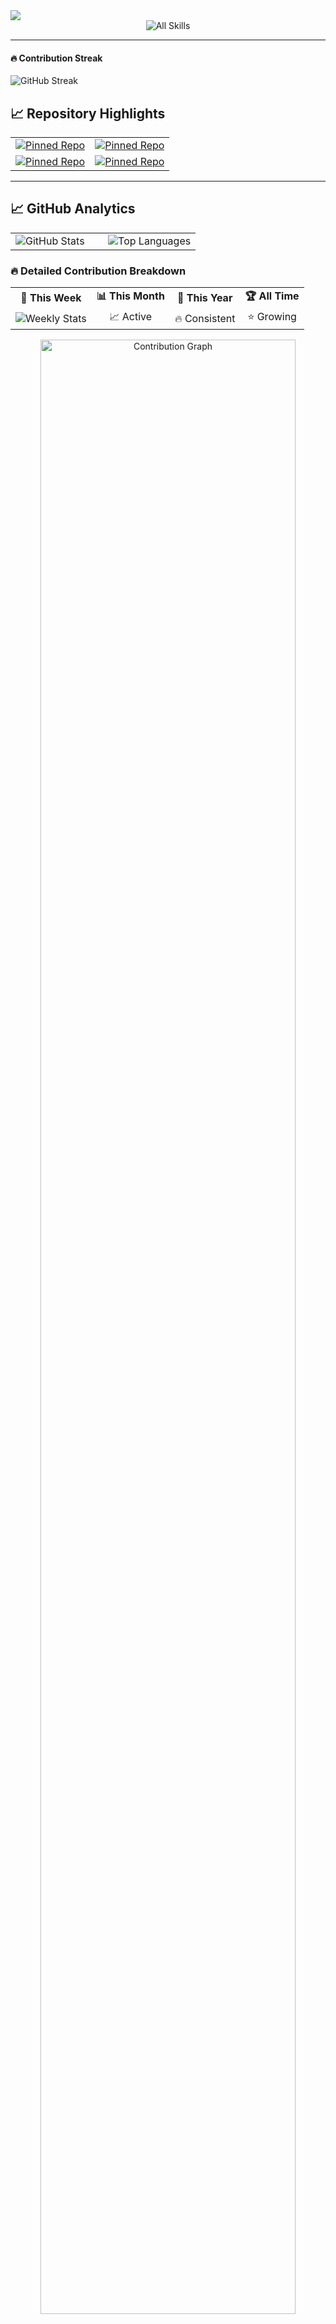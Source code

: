   <img src="https://capsule-render.vercel.app/api?type=waving&color=gradient&customColorList=6,11,20&height=180&section=header&text=Mohammed%20Rinshad&fontSize=42&fontColor=fff&animation=twinkling&fontAlignY=32" />





<div align="center">
  <img src="https://skillicons.dev/icons?i=html,css,js,react,redux,cs,dotnet,nodejs,git,github,vscode,figma,npm&theme=light&perline=7" alt="All Skills" />
</div>

----

#### 🔥 Contribution Streak
<p>
  <img src="https://github-readme-streak-stats.herokuapp.com?user=rinsh4dd&theme=dark&hide_border=true&border_radius=15&background=0D1117&stroke=00FF00&ring=00FF00&fire=00FF00&currStreakLabel=00FF00&sideLabels=58A6FF&currStreakNum=C9D1D9&sideNums=C9D1D9" alt="GitHub Streak" />
</p>



</div>

## 📈 Repository Highlights

<div align="center">
  <table width="100%">
    <tr>
      <td width="50%">
        <a href="https://github.com/rinsh4dd/github-readme-stats">
          <img src="https://github-readme-stats.vercel.app/api/pin/?username=rinsh4dd&repo=github-readme-stats&theme=tokyonight&hide_border=true&border_radius=15&title_color=58A6FF&icon_color=58A6FF&text_color=C9D1D9&bg_color=0D1117" alt="Pinned Repo" />
        </a>
      </td>
      <td width="50%">
        <a href="https://github.com/rinsh4dd/portfolio">
          <img src="https://github-readme-stats.vercel.app/api/pin/?username=rinsh4dd&repo=portfolio&theme=tokyonight&hide_border=true&border_radius=15&title_color=58A6FF&icon_color=58A6FF&text_color=C9D1D9&bg_color=0D1117" alt="Pinned Repo" />
        </a>
      </td>
    </tr>
    <tr>
      <td width="50%">
        <a href="https://github.com/rinsh4dd/react-projects">
          <img src="https://github-readme-stats.vercel.app/api/pin/?username=rinsh4dd&repo=react-projects&theme=tokyonight&hide_border=true&border_radius=15&title_color=58A6FF&icon_color=58A6FF&text_color=C9D1D9&bg_color=0D1117" alt="Pinned Repo" />
        </a>
      </td>
      <td width="50%">
        <a href="https://github.com/rinsh4dd/dotnet-api">
          <img src="https://github-readme-stats.vercel.app/api/pin/?username=rinsh4dd&repo=dotnet-api&theme=tokyonight&hide_border=true&border_radius=15&title_color=58A6FF&icon_color=58A6FF&text_color=C9D1D9&bg_color=0D1117" alt="Pinned Repo" />
        </a>
      </td>
    </tr>
  </table>
</div>

----

## 📈 GitHub Analytics

<div align="center">
  <table width="100%">
    <tr>
      <td width="50%">
        <img src="https://github-readme-stats.vercel.app/api?username=rinsh4dd&show_icons=true&count_private=true&theme=tokyonight&hide_border=true&border_radius=15&title_color=58A6FF&icon_color=58A6FF&text_color=C9D1D9&bg_color=0D1117" alt="GitHub Stats" />
      </td>
      <td width="50%">
        <img src="https://github-readme-stats.vercel.app/api/top-langs/?username=rinsh4dd&layout=compact&theme=tokyonight&hide_border=true&border_radius=15&title_color=58A6FF&text_color=C9D1D9&bg_color=0D1117" alt="Top Languages" />
      </td>
    </tr>
  </table>
</div>

### 🔥 Detailed Contribution Breakdown

<div align="center">
  <table>
    <tr>
      <td align="center"><strong>📅 This Week</strong></td>
      <td align="center"><strong>📊 This Month</strong></td>
      <td align="center"><strong>🎯 This Year</strong></td>
      <td align="center"><strong>🏆 All Time</strong></td>
    </tr>
    <tr>
      <td align="center">
        <img src="https://github-readme-stats.vercel.app/api?username=rinsh4dd&show_icons=true&count_private=true&include_all_commits=true&custom_title=Weekly%20Stats&theme=tokyonight&hide_border=true&hide=prs,issues&show=reviews,discussions_started,discussions_answered,prs_merged,prs_merged_percentage" alt="Weekly Stats" />
      </td>
      <td align="center">📈 Active</td>
      <td align="center">🔥 Consistent</td>
      <td align="center">⭐ Growing</td>
    </tr>
  </table>
</div>

<div align="center">
  <img width="90%" src="https://github-readme-activity-graph.vercel.app/graph?username=rinsh4dd&custom_title=Contribution%20Timeline&bg_color=0D1117&color=00FF00&line=00FF00&point=39FF14&area=true&hide_border=true&radius=10&area_color=00FF00" alt="Contribution Graph" />
</div>

---

## 🎯 Current Focus

<div align="center">
  <table>
    <tr>
      <td align="center" width="33%">
        <img src="https://cdn.jsdelivr.net/gh/devicons/devicon/icons/react/react-original.svg" width="50" />
        <br><strong>React Ecosystem</strong>
        <br><sub>Redux, Hooks, Context API</sub>
      </td>
      <td align="center" width="33%">
        <img src="https://cdn.jsdelivr.net/gh/devicons/devicon/icons/csharp/csharp-original.svg" width="50" />
        <br><strong>C# Development</strong>
        <br><sub>OOP, LINQ, Async/Await</sub>
      </td>
      <td align="center" width="33%">
        <img src="https://cdn.jsdelivr.net/gh/devicons/devicon/icons/dot-net/dot-net-original.svg" width="50" />
        <br><strong>ASP.NET Core</strong>
        <br><sub>Web APIs, MVC, Entity Framework</sub>
      </td>
    </tr>
  </table>
</div>

---

## 🌟 Development Philosophy

<div align="center">

### 🎯 Core Values
<table>
  <tr>
    <td align="center">🚀</td>
    <td align="center">💡</td>
    <td align="center">🤝</td>
    <td align="center">📚</td>
  </tr>
  <tr>
    <td align="center"><strong>Innovation</strong></td>
    <td align="center"><strong>Creativity</strong></td>
    <td align="center"><strong>Collaboration</strong></td>
    <td align="center"><strong>Growth</strong></td>
  </tr>
</table>

> *"Code is poetry written in logic."*

</div>

---

## 📬 Let's Connect

<div align="center">
  <a href="mailto:rinshadcontacts@gmail.com">
    <img src="https://img.shields.io/badge/Email-D14836?style=for-the-badge&logo=gmail&logoColor=white" alt="Email" />
  </a>
  <a href="https://www.linkedin.com/in/rinsh4dd/">
    <img src="https://img.shields.io/badge/LinkedIn-0077B5?style=for-the-badge&logo=linkedin&logoColor=white" alt="LinkedIn" />
  </a>
  <a href="https://rinsh4dd.netlify.app">
    <img src="https://img.shields.io/badge/Portfolio-FF5722?style=for-the-badge&logo=todoist&logoColor=white" alt="Portfolio" />
  </a>
</div>

---

<div align="center">
  <img src="https://komarev.com/ghpvc/?username=rinsh4dd&label=Profile%20Views&color=58A6FF&style=flat-square" alt="Profile Views" />
  
  <br><br>
  
  **Thanks for stopping by!** ✨  
  *"Code is poetry written in logic."*
</div>
